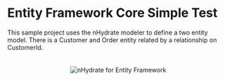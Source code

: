 # Entity Framework Core Simple Test

This sample project uses the nHydrate modeler to define a two entity model. There is a Customer and Order entity related by a relationship on CustomerId.



<p align="center" style="padding-top:20px;">
<img src="http://nhydrate.org/images/nhydrate-medium.png" title="nHydrate for Entity Framework" >
</p>
